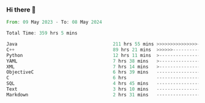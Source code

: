 ### Hi there 👋

<!--
**luoxuanzao/luoxuanzao** is a ✨ _special_ ✨ repository because its `README.md` (this file) appears on your GitHub profile.

Here are some ideas to get you started:

- 🔭 I’m currently working on ...
- 🌱 I’m currently learning ...
- 👯 I’m looking to collaborate on ...
- 🤔 I’m looking for help with ...
- 💬 Ask me about ...
- 📫 How to reach me: ...
- 😄 Pronouns: ...
- ⚡ Fun fact: ...
-->

<!--START_SECTION:waka-->

```rust
From: 09 May 2023 - To: 08 May 2024

Total Time: 359 hrs 5 mins

Java                                   211 hrs 55 mins >>>>>>>>>>>>>>>----------   58.80 %
C++                                    89 hrs 21 mins  >>>>>>-------------------   24.79 %
Python                                 12 hrs 11 mins  >------------------------   03.38 %
YAML                                   7 hrs 38 mins   >------------------------   02.12 %
XML                                    7 hrs 14 mins   >------------------------   02.01 %
ObjectiveC                             6 hrs 39 mins   -------------------------   01.85 %
C                                      6 hrs           -------------------------   01.67 %
SQL                                    4 hrs 45 mins   -------------------------   01.32 %
Text                                   3 hrs 10 mins   -------------------------   00.88 %
Markdown                               2 hrs 31 mins   -------------------------   00.70 %
```

<!--END_SECTION:waka-->